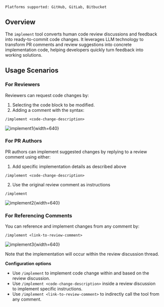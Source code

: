 `Platforms supported: GitHub, GitLab, Bitbucket`

## Overview

The `implement` tool converts human code review discussions and feedback into ready-to-commit code changes.
It leverages LLM technology to transform PR comments and review suggestions into concrete implementation code, helping developers quickly turn feedback into working solutions.

## Usage Scenarios


### For Reviewers

Reviewers can request code changes by:

1. Selecting the code block to be modified.
2. Adding a comment with the syntax: 
```
/implement <code-change-description>
```

![implement1](https://codium.ai/images/pr_agent/implement1.png){width=640}


### For PR Authors

PR authors can implement suggested changes by replying to a review comment using either: <br>
1. Add specific implementation details as described above
```
/implement <code-change-description>
```
2. Use the original review comment as instructions
```
/implement
```

![implement2](https://codium.ai/images/pr_agent/implement2.png){width=640}

### For Referencing Comments

You can reference and implement changes from any comment by:
```
/implement <link-to-review-comment>
```

![implement3](https://codium.ai/images/pr_agent/implement3.png){width=640}

Note that the implementation will occur within the review discussion thread.


**Configuration options**

- Use `/implement` to implement code change within and based on the review discussion.
- Use `/implement <code-change-description>` inside a review discussion to implement specific instructions.
- Use `/implement <link-to-review-comment>` to indirectly call the tool from any comment.
